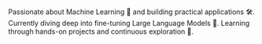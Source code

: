 Passionate about Machine Learning 🧠 and building practical applications 🛠️. Currently diving deep into fine-tuning Large Language Models 🧲. Learning through hands-on projects and continuous exploration 🔭.
